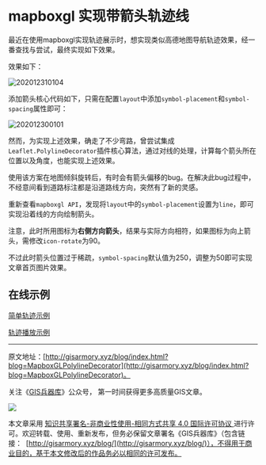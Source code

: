# mapboxgl 实现带箭头轨迹线
最近在使用mapboxgl实现轨迹展示时，想实现类似高德地图导航轨迹效果，经一番查找与尝试，最终实现如下效果。

效果如下：

![202012310104](F:\myself\gisarmory\Leaflet.PolylineDecorator\202012310104.gif)



添加箭头核心代码如下，只需在配置`layout`中添加`symbol-placement`和`symbol-spacing`属性即可：

![202012300101](F:\myself\gisarmory\Leaflet.PolylineDecorator\202012300101.png)



然而，为实现上述效果，确走了不少弯路，曾尝试集成`Leaflet.PolylineDecorator`插件核心算法，通过对线的处理，计算每个箭头所在位置以及角度，也能实现上述效果。

使用该方案在地图倾斜旋转后，有时会有箭头偏移的bug。在解决此bug过程中，不经意间看到道路标注都是沿道路线方向，突然有了新的灵感。

重新查看`mapboxgl API`，发现将`layout`中的`symbol-placement`设置为`line`，即可实现沿着线的方向绘制箭头。

注意，此时所用图标为**右侧方向箭头**，结果与实际方向相符，如果图标为向上箭头，需修改`icon-rotate`为90。

不过此时箭头位置过于稀疏，`symbol-spacing`默认值为250，调整为50即可实现文章首页图片效果。

## 在线示例

[简单轨迹示例](
http://gisarmory.xyz/blog/index.html?demo=MapboxGLPolylineDecorator)

[轨迹播放示例](
http://gisarmory.xyz/blog/index.html?demo=MapboxGLPolylineDecorator)



* * *

原文地址：[http://gisarmory.xyz/blog/index.html?blog=MapboxGLPolylineDecorator](http://gisarmory.xyz/blog/index.html?blog=MapboxGLPolylineDecorator)。



关注《[GIS兵器库](http://gisarmory.xyz/blog/index.html?blog=wechat)》公众号， 第一时间获得更多高质量GIS文章。

![](http://blogimage.gisarmory.xyz/20200923063756.png)



本文章采用 [知识共享署名-非商业性使用-相同方式共享 4.0 国际许可协议 ](https://creativecommons.org/licenses/by-nc-sa/4.0/deed.zh)进行许可。欢迎转载、使用、重新发布，但务必保留文章署名《GIS兵器库》（包含链接：  [http://gisarmory.xyz/blog/](http://gisarmory.xyz/blog/)），不得用于商业目的，基于本文修改后的作品务必以相同的许可发布。


